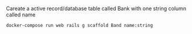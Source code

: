 Careate a active record/database table called Bank with one string column called name
```
docker-compose run web rails g scaffold Band name:string
````
